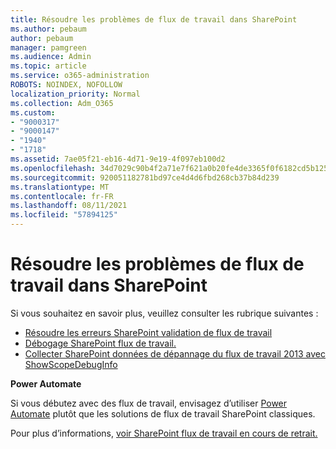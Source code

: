```yaml
---
title: Résoudre les problèmes de flux de travail dans SharePoint
ms.author: pebaum
author: pebaum
manager: pamgreen
ms.audience: Admin
ms.topic: article
ms.service: o365-administration
ROBOTS: NOINDEX, NOFOLLOW
localization_priority: Normal
ms.collection: Adm_O365
ms.custom:
- "9000317"
- "9000147"
- "1940"
- "1718"
ms.assetid: 7ae05f21-eb16-4d71-9e19-4f097eb100d2
ms.openlocfilehash: 34d7029c90b4f2a71e7f621a0b20fe4de3365f0f6182cd5b125a8c1a6055222a
ms.sourcegitcommit: 920051182781bd97ce4d4d6fbd268cb37b84d239
ms.translationtype: MT
ms.contentlocale: fr-FR
ms.lasthandoff: 08/11/2021
ms.locfileid: "57894125"
---
```

# <a name="troubleshoot-workflows-in-sharepoint"></a>Résoudre les problèmes de flux de travail dans SharePoint

Si vous souhaitez en savoir plus, veuillez consulter les rubrique suivantes :

- [Résoudre les erreurs SharePoint validation de flux de travail](https://docs.microsoft.com/sharepoint/dev/general-development/troubleshooting-sharepoint-server-workflow-validation-errors-in-visio)
- [Débogage SharePoint flux de travail.](https://docs.microsoft.com/sharepoint/dev/general-development/debugging-sharepoint-server-workflows)
- [Collecter SharePoint données de dépannage du flux de travail 2013 avec ShowScopeDebugInfo](https://docs.microsoft.com/sharepoint/troubleshoot/workflows/gather-workflow-data)

**Power Automate**

Si vous débutez avec des flux de travail, envisagez d’utiliser [Power Automate](https://docs.microsoft.com/power-automate/modern-approvals) plutôt que les solutions de flux de travail SharePoint classiques.

Pour plus d’informations, [voir SharePoint flux de travail en cours de retrait.](https://docs.microsoft.com/alchemyinsights/sharepoint-workflows-retiring)
